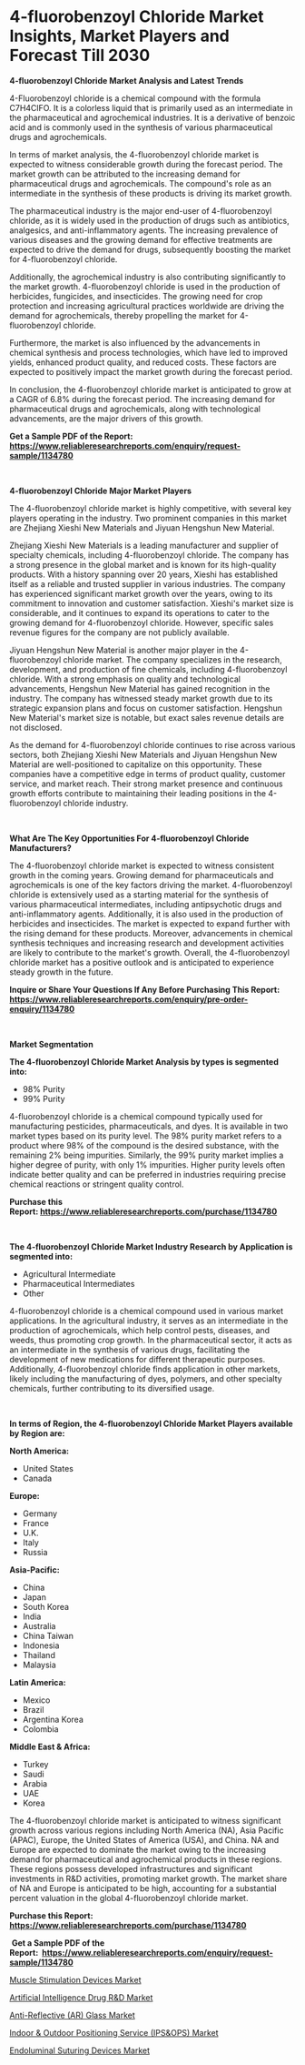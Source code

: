 <p><h1>4-fluorobenzoyl Chloride Market Insights, Market Players and Forecast Till 2030</h1></p><p><strong>4-fluorobenzoyl Chloride Market Analysis and Latest Trends</strong></p>
<p><p>4-Fluorobenzoyl chloride is a chemical compound with the formula C7H4ClFO. It is a colorless liquid that is primarily used as an intermediate in the pharmaceutical and agrochemical industries. It is a derivative of benzoic acid and is commonly used in the synthesis of various pharmaceutical drugs and agrochemicals.</p><p>In terms of market analysis, the 4-fluorobenzoyl chloride market is expected to witness considerable growth during the forecast period. The market growth can be attributed to the increasing demand for pharmaceutical drugs and agrochemicals. The compound's role as an intermediate in the synthesis of these products is driving its market growth.</p><p>The pharmaceutical industry is the major end-user of 4-fluorobenzoyl chloride, as it is widely used in the production of drugs such as antibiotics, analgesics, and anti-inflammatory agents. The increasing prevalence of various diseases and the growing demand for effective treatments are expected to drive the demand for drugs, subsequently boosting the market for 4-fluorobenzoyl chloride.</p><p>Additionally, the agrochemical industry is also contributing significantly to the market growth. 4-fluorobenzoyl chloride is used in the production of herbicides, fungicides, and insecticides. The growing need for crop protection and increasing agricultural practices worldwide are driving the demand for agrochemicals, thereby propelling the market for 4-fluorobenzoyl chloride.</p><p>Furthermore, the market is also influenced by the advancements in chemical synthesis and process technologies, which have led to improved yields, enhanced product quality, and reduced costs. These factors are expected to positively impact the market growth during the forecast period.</p><p>In conclusion, the 4-fluorobenzoyl chloride market is anticipated to grow at a CAGR of 6.8% during the forecast period. The increasing demand for pharmaceutical drugs and agrochemicals, along with technological advancements, are the major drivers of this growth.</p></p>
<p><strong>Get a Sample PDF of the Report:&nbsp; <a href="https://www.reliableresearchreports.com/enquiry/request-sample/1134780">https://www.reliableresearchreports.com/enquiry/request-sample/1134780</a></strong></p>
<p>&nbsp;</p>
<p><strong>4-fluorobenzoyl Chloride Major Market Players</strong></p>
<p><p>The 4-fluorobenzoyl chloride market is highly competitive, with several key players operating in the industry. Two prominent companies in this market are Zhejiang Xieshi New Materials and Jiyuan Hengshun New Material.</p><p>Zhejiang Xieshi New Materials is a leading manufacturer and supplier of specialty chemicals, including 4-fluorobenzoyl chloride. The company has a strong presence in the global market and is known for its high-quality products. With a history spanning over 20 years, Xieshi has established itself as a reliable and trusted supplier in various industries. The company has experienced significant market growth over the years, owing to its commitment to innovation and customer satisfaction. Xieshi's market size is considerable, and it continues to expand its operations to cater to the growing demand for 4-fluorobenzoyl chloride. However, specific sales revenue figures for the company are not publicly available.</p><p>Jiyuan Hengshun New Material is another major player in the 4-fluorobenzoyl chloride market. The company specializes in the research, development, and production of fine chemicals, including 4-fluorobenzoyl chloride. With a strong emphasis on quality and technological advancements, Hengshun New Material has gained recognition in the industry. The company has witnessed steady market growth due to its strategic expansion plans and focus on customer satisfaction. Hengshun New Material's market size is notable, but exact sales revenue details are not disclosed.</p><p>As the demand for 4-fluorobenzoyl chloride continues to rise across various sectors, both Zhejiang Xieshi New Materials and Jiyuan Hengshun New Material are well-positioned to capitalize on this opportunity. These companies have a competitive edge in terms of product quality, customer service, and market reach. Their strong market presence and continuous growth efforts contribute to maintaining their leading positions in the 4-fluorobenzoyl chloride industry.</p></p>
<p>&nbsp;</p>
<p><strong>What Are The Key Opportunities For 4-fluorobenzoyl Chloride Manufacturers?</strong></p>
<p><p>The 4-fluorobenzoyl chloride market is expected to witness consistent growth in the coming years. Growing demand for pharmaceuticals and agrochemicals is one of the key factors driving the market. 4-fluorobenzoyl chloride is extensively used as a starting material for the synthesis of various pharmaceutical intermediates, including antipsychotic drugs and anti-inflammatory agents. Additionally, it is also used in the production of herbicides and insecticides. The market is expected to expand further with the rising demand for these products. Moreover, advancements in chemical synthesis techniques and increasing research and development activities are likely to contribute to the market's growth. Overall, the 4-fluorobenzoyl chloride market has a positive outlook and is anticipated to experience steady growth in the future.</p></p>
<p><strong>Inquire or Share Your Questions If Any Before Purchasing This Report: <a href="https://www.reliableresearchreports.com/enquiry/pre-order-enquiry/1134780">https://www.reliableresearchreports.com/enquiry/pre-order-enquiry/1134780</a></strong></p>
<p>&nbsp;</p>
<p><strong>Market Segmentation</strong></p>
<p><strong>The 4-fluorobenzoyl Chloride Market Analysis by types is segmented into:</strong></p>
<p><ul><li>98% Purity</li><li>99% Purity</li></ul></p>
<p><p>4-fluorobenzoyl chloride is a chemical compound typically used for manufacturing pesticides, pharmaceuticals, and dyes. It is available in two market types based on its purity level. The 98% purity market refers to a product where 98% of the compound is the desired substance, with the remaining 2% being impurities. Similarly, the 99% purity market implies a higher degree of purity, with only 1% impurities. Higher purity levels often indicate better quality and can be preferred in industries requiring precise chemical reactions or stringent quality control.</p></p>
<p><strong>Purchase this Report:&nbsp;<a href="https://www.reliableresearchreports.com/purchase/1134780">https://www.reliableresearchreports.com/purchase/1134780</a></strong></p>
<p>&nbsp;</p>
<p><strong>The 4-fluorobenzoyl Chloride Market Industry Research by Application is segmented into:</strong></p>
<p><ul><li>Agricultural Intermediate</li><li>Pharmaceutical Intermediates</li><li>Other</li></ul></p>
<p><p>4-fluorobenzoyl chloride is a chemical compound used in various market applications. In the agricultural industry, it serves as an intermediate in the production of agrochemicals, which help control pests, diseases, and weeds, thus promoting crop growth. In the pharmaceutical sector, it acts as an intermediate in the synthesis of various drugs, facilitating the development of new medications for different therapeutic purposes. Additionally, 4-fluorobenzoyl chloride finds application in other markets, likely including the manufacturing of dyes, polymers, and other specialty chemicals, further contributing to its diversified usage.</p></p>
<p>&nbsp;</p>
<p><strong>In terms of Region, the 4-fluorobenzoyl Chloride Market Players available by Region are:</strong></p>
<p>
    <p> <strong> North America: </strong>
        <ul>
            <li>United States</li>
            <li>Canada</li>
        </ul>
        </p> 
    <p> <strong> Europe: </strong>
        <ul>
            <li>Germany</li>
            <li>France</li>
            <li>U.K.</li>
            <li>Italy</li>
            <li>Russia</li>
        </ul>
        </p> 
    <p> <strong> Asia-Pacific: </strong>
        <ul>
            <li>China</li>
            <li>Japan</li>
            <li>South Korea</li>
            <li>India</li>
            <li>Australia</li>
            <li>China Taiwan</li>
            <li>Indonesia</li>
            <li>Thailand</li>
            <li>Malaysia</li>
        </ul>
        </p> 
    <p> <strong> Latin America: </strong>
        <ul>
            <li>Mexico</li>
            <li>Brazil</li>
            <li>Argentina Korea</li>
            <li>Colombia</li>
        </ul>
        </p> 
    <p> <strong> Middle East & Africa: </strong>
        <ul>
            <li>Turkey</li>
            <li>Saudi</li>
            <li>Arabia</li>
            <li>UAE</li>
            <li>Korea</li>
        </ul>
    </p>
    </p>
<p><p>The 4-fluorobenzoyl chloride market is anticipated to witness significant growth across various regions including North America (NA), Asia Pacific (APAC), Europe, the United States of America (USA), and China. NA and Europe are expected to dominate the market owing to the increasing demand for pharmaceutical and agrochemical products in these regions. These regions possess developed infrastructures and significant investments in R&D activities, promoting market growth. The market share of NA and Europe is anticipated to be high, accounting for a substantial percent valuation in the global 4-fluorobenzoyl chloride market.</p></p>
<p><strong>Purchase this Report: <a href="https://www.reliableresearchreports.com/purchase/1134780">https://www.reliableresearchreports.com/purchase/1134780</a></strong></p>
<p>&nbsp;<strong>Get a Sample PDF of the Report:&nbsp;&nbsp;<a href="https://www.reliableresearchreports.com/enquiry/request-sample/1134780">https://www.reliableresearchreports.com/enquiry/request-sample/1134780</a></strong></p>
<p><strong></strong></p>
<p><p><a href="https://www.linkedin.com/pulse/muscle-stimulation-devices-market-size-2023-2030-global-1qjze/">Muscle Stimulation Devices Market</a></p><p><a href="https://github.com/dzharov81/Market-Research-Report-List-1/blob/main/artificial-intelligence-drug-rd-market.md">Artificial Intelligence Drug R&D Market</a></p><p><a href="https://medium.com/@juananienow/anti-reflective-ar-glass-market-exploring-market-share-market-trends-and-future-growth-8deddf225b4d">Anti-Reflective (AR) Glass Market</a></p><p><a href="https://github.com/ambrozg/Market-Research-Report-List-1/blob/main/indoor-outdoor-positioning-service-ipsops-market.md">Indoor & Outdoor Positioning Service (IPS&OPS) Market</a></p><p><a href="https://www.linkedin.com/pulse/endoluminal-suturing-devices-market-size-share-global-analysis-sohxe/">Endoluminal Suturing Devices Market</a></p></p>